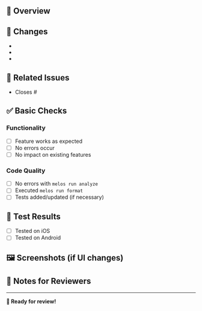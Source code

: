 ## 📝 Overview

<!-- Please briefly describe what you implemented in this PR -->

## 🔄 Changes

<!-- Please list the changes you made in bullet points -->

-
-
-

## 🔗 Related Issues

- Closes #<!-- Add issue number if applicable -->

## ✅ Basic Checks

### Functionality

- [ ] Feature works as expected
- [ ] No errors occur
- [ ] No impact on existing features

### Code Quality

- [ ] No errors with `melos run analyze`
- [ ] Executed `melos run format`
- [ ] Tests added/updated (if necessary)

## 📱 Test Results

<!-- Please describe what you actually tested -->

- [ ] Tested on iOS
- [ ] Tested on Android

## 🖼️ Screenshots (if UI changes)

<!-- Please attach before/after screenshots if there are UI changes -->

## 💬 Notes for Reviewers

<!-- Please add any points or concerns you want reviewers to focus on -->

---

**🚀 Ready for review!**
